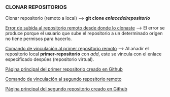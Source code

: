 ### CLONAR REPOSITORIOS

Clonar repositorio (remoto a local) --> **git clone _enlacedelrepositorio_**

[Error de subida al repositorio remoto desde donde lo clonaste](https://i.imgur.com/keHZg6S.png) --> El error se produce porque el usuario que sube el repositorio a un determinado origen no tiene permisos para hacerlo.

[Comando de vinculación al primer repositorio remoto](https://i.imgur.com/QJrJTtW.png) --> Al añadir el repositorio local **primer-repositorio** con _add_, este se vincula con el enlace especificado despúes (repositorio virtual).

[Página principal del primer repositorio creado en Github](https://i.imgur.com/YKLERXQ.png)

[Comando de vinculación al segundo repositorio remoto](https://i.imgur.com/uF5QcAm.png)

[Página principal del segundo repositorio creado en Github](https://i.imgur.com/XBqf8IF.png)













